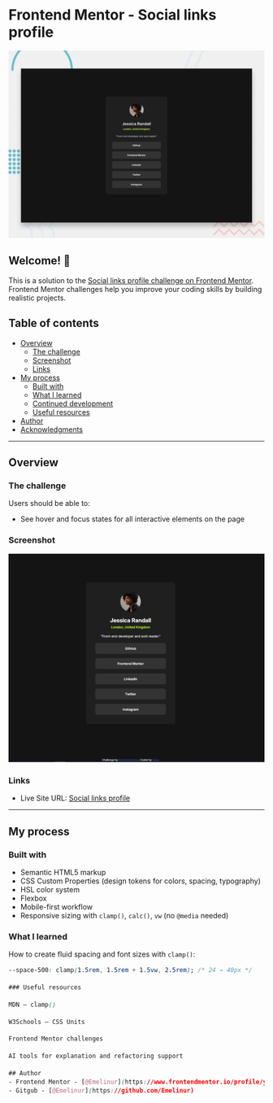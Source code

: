 # Frontend Mentor - Social links profile

![Design preview for the Social links profile coding challenge](./preview.jpg)

## Welcome! 👋

This is a solution to the [Social links profile challenge on Frontend Mentor](https://www.frontendmentor.io/challenges/social-links-profile-UG32l9m6dQ).  
Frontend Mentor challenges help you improve your coding skills by building realistic projects.

## Table of contents

- [Overview](#overview)
  - [The challenge](#the-challenge)
  - [Screenshot](#screenshot)
  - [Links](#links)
- [My process](#my-process)
  - [Built with](#built-with)
  - [What I learned](#what-i-learned)
  - [Continued development](#continued-development)
  - [Useful resources](#useful-resources)
- [Author](#author)
- [Acknowledgments](#acknowledgments)

---

## Overview

### The challenge

Users should be able to:

- See hover and focus states for all interactive elements on the page

### Screenshot

![](./design/Screenshot.png)

### Links

- Live Site URL: [Social links profile](https://emelinur.github.io/social-links-profile-main/)

---

## My process

### Built with

- Semantic HTML5 markup  
- CSS Custom Properties (design tokens for colors, spacing, typography)  
- HSL color system  
- Flexbox  
- Mobile-first workflow  
- Responsive sizing with `clamp()`, `calc()`, `vw` (no `@media` needed)  

### What I learned

How to create fluid spacing and font sizes with `clamp()`:

```css
--space-500: clamp(1.5rem, 1.5rem + 1.5vw, 2.5rem); /* 24 → 40px */

### Useful resources

MDN – clamp()

W3Schools – CSS Units

Frontend Mentor challenges

AI tools for explanation and refactoring support

## Author
- Frontend Mentor - [@Emelinur](https://www.frontendmentor.io/profile/yourusername)
- Gitgub - [@Emelinur](https://github.com/Emelinur)